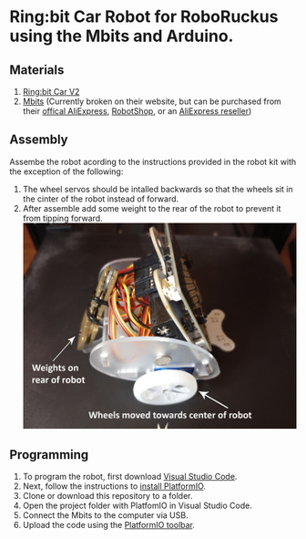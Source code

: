 # Ring:bit Car Robot for RoboRuckus using the Mbits and Arduino.
## Materials
1. [Ring:bit Car V2](https://shop.elecfreaks.com/products/elecfreaks-micro-bit-ring-bit-v2-car-kit-without-micro-bit-board)
2. [Mbits](https://www.elecrow.com/mbits.html) (Currently broken on their website, but can be purchased from their [offical AliExpress](https://www.aliexpress.com/item/1005003540049324.html), [RobotShop](https://www.robotshop.com/products/elecrow-mbits-esp32-dev-board-based-on-letscode-scratch-30-arduino), or an [AliExpress reseller](https://www.aliexpress.com/item/1005005524784099.html))

## Assembly
Assembe the robot acording to the instructions provided in the robot kit with the exception of the following:
1. The wheel servos should be intalled backwards so that the wheels sit in the cinter of the robot instead of forward.
2. After assemble add some weight to the rear of the robot to prevent it from tipping forward.
![photo of assembled robot](https://github.com/RoboRuckus/roboruckus-bot-ringbit-mbits-arduino/blob/main/media/AssembledRobot.jpg)

## Programming
1. To program the robot, first download [Visual Studio Code](https://code.visualstudio.com/).
2. Next, follow the instructions to [install PlatformIO](https://docs.platformio.org/en/latest/integration/ide/vscode.html#ide-vscode).
3. Clone or download this repository to a folder.
4. Open the project folder with PlatfomIO in Visual Studio Code.
5. Connect the Mbits to the computer via USB.
6. Upload the code using the [PlatformIO toolbar](https://docs.platformio.org/en/latest/integration/ide/vscode.html#ide-vscode-toolbar).
